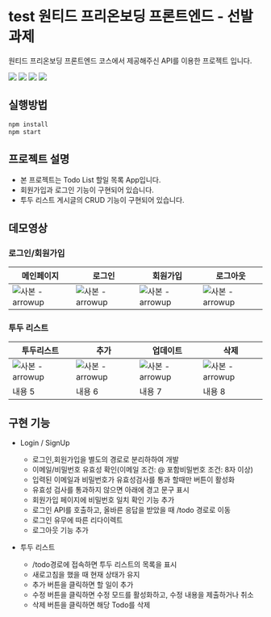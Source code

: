 # test 원티드 프리온보딩 프론트엔드 - 선발 과제

원티드 프리온보딩 프론트엔드 코스에서 제공해주신 API를 이용한 프로젝트 입니다.

<img src="https://img.shields.io/badge/React-61DAFB?style=flat-square&logo=React&logoColor=white"/> <img src="https://img.shields.io/badge/JavaScript-FDB515?style=flat-square&logo=JavaScript&logoColor=white"/> <img src="https://img.shields.io/badge/CSS3-1572B6B?style=flat-square&logo=CSS3&logoColor=white" /> <img src="https://img.shields.io/badge/HTML5-E34F26?style=flat-square&logo=HTML5&logoColor=white"/>

## 실행방법

```c
npm install
npm start
```

## 프로젝트 설명

- 본 프로젝트는 Todo List 할일 목록 App입니다.
- 회원가입과 로그인 기능이 구현되어 있습니다.
- 투두 리스트 게시글의 CRUD 기능이 구현되어 있습니다.

## 데모영상

### 로그인/회원가입

| 메인페이지                                                                                                               | 로그인                                                                                                                   | 회원가입                                                                                                                 | 로그아웃                                                                                                                 |
| ------------------------------------------------------------------------------------------------------------------------ | ------------------------------------------------------------------------------------------------------------------------ | ------------------------------------------------------------------------------------------------------------------------ | ------------------------------------------------------------------------------------------------------------------------ |
| ![사본 -arrowup](https://user-images.githubusercontent.com/103088450/184809951-af428051-5441-40f2-a271-da4f85ec0d88.gif) | ![사본 -arrowup](https://user-images.githubusercontent.com/103088450/184809951-af428051-5441-40f2-a271-da4f85ec0d88.gif) | ![사본 -arrowup](https://user-images.githubusercontent.com/103088450/184809951-af428051-5441-40f2-a271-da4f85ec0d88.gif) | ![사본 -arrowup](https://user-images.githubusercontent.com/103088450/184809951-af428051-5441-40f2-a271-da4f85ec0d88.gif) |

### 투두 리스트

| 투두리스트                                                                                                               | 추가                                                                                                                     | 업데이트                                                                                                                 | 삭제                                                                                                                     |
| ------------------------------------------------------------------------------------------------------------------------ | ------------------------------------------------------------------------------------------------------------------------ | ------------------------------------------------------------------------------------------------------------------------ | ------------------------------------------------------------------------------------------------------------------------ |
| ![사본 -arrowup](https://user-images.githubusercontent.com/103088450/184809951-af428051-5441-40f2-a271-da4f85ec0d88.gif) | ![사본 -arrowup](https://user-images.githubusercontent.com/103088450/184809951-af428051-5441-40f2-a271-da4f85ec0d88.gif) | ![사본 -arrowup](https://user-images.githubusercontent.com/103088450/184809951-af428051-5441-40f2-a271-da4f85ec0d88.gif) | ![사본 -arrowup](https://user-images.githubusercontent.com/103088450/184809951-af428051-5441-40f2-a271-da4f85ec0d88.gif) |
| 내용 5                                                                                                                   | 내용 6                                                                                                                   | 내용 7                                                                                                                   | 내용 8                                                                                                                   |

## 구현 기능

- Login / SignUp

  - 로그인,회원가입을 별도의 경로로 분리하하여 개발
  - 이메일/비밀번호 유효성 확인(이메일 조건: @ 포함비밀번호 조건: 8자 이상)
  - 입력된 이메일과 비밀번호가 유효성검사를 통과 할때만 버튼이 활성화
  - 유효성 검사를 통과하지 않으면 아래에 경고 문구 표시
  - 회원가입 페이지에 비밀번호 일치 확인 기능 추가
  - 로그인 API를 호출하고, 올바른 응답을 받았을 때 /todo 경로로 이동
  - 로그인 유무에 따른 리다이렉트
  - 로그아웃 기능 추가

- 투두 리스트
  - /todo경로에 접속하면 투두 리스트의 목록을 표시
  - 새로고침을 했을 때 현재 상태가 유지
  - 추가 버튼을 클릭하면 할 일이 추가
  - 수정 버튼을 클릭하면 수정 모드를 활성화하고, 수정 내용을 제출하거나 취소
  - 삭제 버튼을 클릭하면 해당 Todo를 삭제
